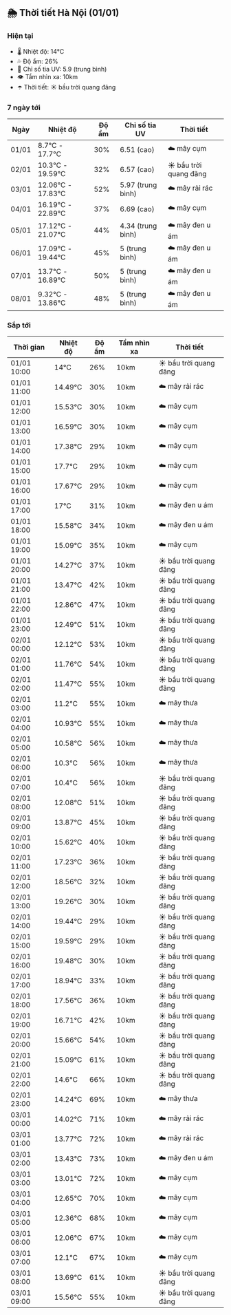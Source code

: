 ## 🌦️ Thời tiết Hà Nội (01/01)

### Hiện tại

- 🌡️ Nhiệt độ: 14℃
- 💦 Độ ẩm: 26%
- 🌟 Chỉ số tia UV: 5.9 (trung bình)
- 👁️ Tầm nhìn xa: 10km
- ☂️ Thời tiết: ☀️ bầu trời quang đãng

### 7 ngày tới

| Ngày | Nhiệt độ | Độ ẩm | Chỉ số tia UV | Thời tiết |
| --- | --- | --- | --- | --- |
| 01/01 | 8.7℃ - 17.7℃ | 30% | 6.51 (cao) | ☁️ mây cụm |
| 02/01 | 10.3℃ - 19.59℃ | 32% | 6.57 (cao) | ☀️ bầu trời quang đãng |
| 03/01 | 12.06℃ - 17.83℃ | 52% | 5.97 (trung bình) | ☁️ mây rải rác |
| 04/01 | 16.19℃ - 22.89℃ | 37% | 6.69 (cao) | ☁️ mây cụm |
| 05/01 | 17.12℃ - 21.07℃ | 44% | 4.34 (trung bình) | ☁️ mây đen u ám |
| 06/01 | 17.09℃ - 19.44℃ | 45% | 5 (trung bình) | ☁️ mây đen u ám |
| 07/01 | 13.7℃ - 16.89℃ | 50% | 5 (trung bình) | ☁️ mây đen u ám |
| 08/01 | 9.32℃ - 13.86℃ | 48% | 5 (trung bình) | ☁️ mây đen u ám |

### Sắp tới

| Thời gian | Nhiệt độ | Độ ẩm | Tầm nhìn xa | Thời tiết |
| --- | --- | --- | --- | --- |
| 01/01 10:00 | 14℃ | 26% | 10km | ☀️ bầu trời quang đãng |
| 01/01 11:00 | 14.49℃ | 30% | 10km | ☁️ mây rải rác |
| 01/01 12:00 | 15.53℃ | 30% | 10km | ☁️ mây cụm |
| 01/01 13:00 | 16.59℃ | 30% | 10km | ☁️ mây cụm |
| 01/01 14:00 | 17.38℃ | 29% | 10km | ☁️ mây cụm |
| 01/01 15:00 | 17.7℃ | 29% | 10km | ☁️ mây cụm |
| 01/01 16:00 | 17.67℃ | 29% | 10km | ☁️ mây cụm |
| 01/01 17:00 | 17℃ | 31% | 10km | ☁️ mây đen u ám |
| 01/01 18:00 | 15.58℃ | 34% | 10km | ☁️ mây đen u ám |
| 01/01 19:00 | 15.09℃ | 35% | 10km | ☁️ mây cụm |
| 01/01 20:00 | 14.27℃ | 37% | 10km | ☀️ bầu trời quang đãng |
| 01/01 21:00 | 13.47℃ | 42% | 10km | ☀️ bầu trời quang đãng |
| 01/01 22:00 | 12.86℃ | 47% | 10km | ☀️ bầu trời quang đãng |
| 01/01 23:00 | 12.49℃ | 51% | 10km | ☀️ bầu trời quang đãng |
| 02/01 00:00 | 12.12℃ | 53% | 10km | ☀️ bầu trời quang đãng |
| 02/01 01:00 | 11.76℃ | 54% | 10km | ☀️ bầu trời quang đãng |
| 02/01 02:00 | 11.47℃ | 55% | 10km | ☀️ bầu trời quang đãng |
| 02/01 03:00 | 11.2℃ | 55% | 10km | ☁️ mây thưa |
| 02/01 04:00 | 10.93℃ | 55% | 10km | ☁️ mây thưa |
| 02/01 05:00 | 10.58℃ | 56% | 10km | ☁️ mây thưa |
| 02/01 06:00 | 10.3℃ | 56% | 10km | ☁️ mây thưa |
| 02/01 07:00 | 10.4℃ | 56% | 10km | ☀️ bầu trời quang đãng |
| 02/01 08:00 | 12.08℃ | 51% | 10km | ☀️ bầu trời quang đãng |
| 02/01 09:00 | 13.87℃ | 45% | 10km | ☀️ bầu trời quang đãng |
| 02/01 10:00 | 15.62℃ | 40% | 10km | ☀️ bầu trời quang đãng |
| 02/01 11:00 | 17.23℃ | 36% | 10km | ☀️ bầu trời quang đãng |
| 02/01 12:00 | 18.56℃ | 32% | 10km | ☀️ bầu trời quang đãng |
| 02/01 13:00 | 19.26℃ | 30% | 10km | ☀️ bầu trời quang đãng |
| 02/01 14:00 | 19.44℃ | 29% | 10km | ☀️ bầu trời quang đãng |
| 02/01 15:00 | 19.59℃ | 29% | 10km | ☀️ bầu trời quang đãng |
| 02/01 16:00 | 19.48℃ | 30% | 10km | ☀️ bầu trời quang đãng |
| 02/01 17:00 | 18.94℃ | 33% | 10km | ☀️ bầu trời quang đãng |
| 02/01 18:00 | 17.56℃ | 36% | 10km | ☀️ bầu trời quang đãng |
| 02/01 19:00 | 16.71℃ | 42% | 10km | ☀️ bầu trời quang đãng |
| 02/01 20:00 | 15.66℃ | 54% | 10km | ☀️ bầu trời quang đãng |
| 02/01 21:00 | 15.09℃ | 61% | 10km | ☀️ bầu trời quang đãng |
| 02/01 22:00 | 14.6℃ | 66% | 10km | ☀️ bầu trời quang đãng |
| 02/01 23:00 | 14.24℃ | 69% | 10km | ☁️ mây thưa |
| 03/01 00:00 | 14.02℃ | 71% | 10km | ☁️ mây rải rác |
| 03/01 01:00 | 13.77℃ | 72% | 10km | ☁️ mây rải rác |
| 03/01 02:00 | 13.43℃ | 73% | 10km | ☁️ mây đen u ám |
| 03/01 03:00 | 13.01℃ | 72% | 10km | ☁️ mây cụm |
| 03/01 04:00 | 12.65℃ | 70% | 10km | ☁️ mây cụm |
| 03/01 05:00 | 12.36℃ | 68% | 10km | ☁️ mây cụm |
| 03/01 06:00 | 12.06℃ | 67% | 10km | ☁️ mây cụm |
| 03/01 07:00 | 12.1℃ | 67% | 10km | ☁️ mây cụm |
| 03/01 08:00 | 13.69℃ | 61% | 10km | ☀️ bầu trời quang đãng |
| 03/01 09:00 | 15.56℃ | 55% | 10km | ☀️ bầu trời quang đãng |
